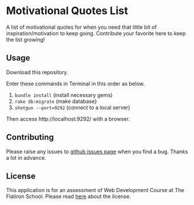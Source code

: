 # Motivational Quotes List

A list of motivational quotes for when you need that little bit of inspiration/motivation to keep going.
Contribute your favorite here to keep the list growing!

## Usage

Download this repository.

Enter these commands in Terminal in this order as below.
 1. `bundle install` (install necessary gems)
 2. `rake db:migrate` (make database}
 3. `shotgun --port=9292` (connect to a local server)

Then access http://localhost:9292/ with a browser.

## Contributing

Please raise any issues to [github issues page](https://github.com/andori8/sinatra-quotes-project/issues) when you find a bug. Thanks a lot in advance.

## License

This application is for an assessment of Web Development Course at The Flatiron School. Please read [here](http://learn.co/content-license) about the license. 
